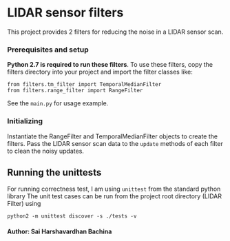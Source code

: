 # LIDAR sensor filters

This project provides 2 filters for reducing the noise in a LIDAR sensor scan.
 
### Prerequisites and setup

**Python 2.7 is required to run these filters**.
To use these filters, copy the filters directory into your project and import the filter classes like:
```
from filters.tm_filter import TemporalMedianFilter
from filters.range_filter import RangeFilter
```
See the `main.py` for usage example.


### Initializing

Instantiate the RangeFilter and TemporalMedianFilter objects to create the filters. Pass the LIDAR sensor
scan data to the `update` methods of each filter to clean the noisy updates.

## Running the unittests
For running correctness test, I am using `unittest` from the standard python library
The unit test cases can be run from the project root directory (LIDAR Filter) using

```
python2 -m unittest discover -s ./tests -v
```

#### Author: Sai Harshavardhan Bachina